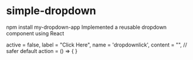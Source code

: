 # simple-dropdown
npm install my-dropdown-app
Implemented a reusable dropdown component using React

active = false,
label = "Click Here",
name = 'dropdownlick',
content = "", // safer default
action = () => { }
